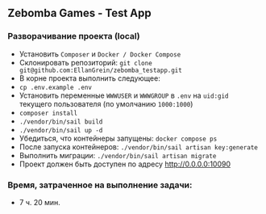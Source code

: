 ## Zebomba Games - Test App

### Разворачивание проекта (local)

- Установить `Composer` и `Docker / Docker Compose` 
- Склонировать репозиторий: `git clone git@github.com:EllanGrein/zebomba_testapp.git`
- В корне проекта выполнить следующее:
- `cp .env.example .env`
- Установить переменные `WWWUSER` и `WWWGROUP` в `.env` на `uid:gid` текущего пользователя (по умолчанию `1000:1000`)
- `composer install`
- `./vendor/bin/sail build`
- `./vendor/bin/sail up -d`
- Убедиться, что контейнеры запущены: `docker compose ps`
- После запуска контейнеров: `./vendor/bin/sail artisan key:generate`
- Выполнить миграции: `./vendor/bin/sail artisan migrate`
- Проект должен быть доступен по адресу http://0.0.0.0:10090

### Время, затраченное на выполнение задачи:
 - 7 ч. 20 мин.
